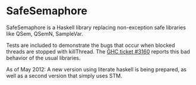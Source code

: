 SafeSemaphore
=============

SafeSemaphore is a Haskell library replacing non-exception safe libraries like QSem, QSemN, SampleVar.

Tests are included to demonstrate the bugs that occur when blocked threads are stopped with killThread.  The [GHC ticket #3160](http://hackage.haskell.org/trac/ghc/ticket/3160) reports this bad behavior of the usual libraries.

As of May 2012: A new version using literate haskell is being prepared, as well as a second version that simply uses STM.

